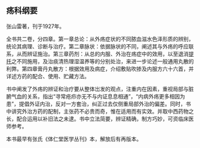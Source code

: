 ## 疡科纲要

张山雷著，刊于1927年。

全书共二卷，分四章。第一章总论：从外疡症状的不同脓血滋水色泽形质的辨别，统论其病理、诊断与治疗。第二章脉状：依据脉状的不同，阐述其与外疡的呼应联系，从而辨证施治。第三章药剂：从总的内服、外治在疡症中的效用，以至退消[提托](https://www.gmzyjc.com/read/zjs/zjs3.4-0.1.3.4.0.md)之不同施用，及治痰清热理湿温养等的分别处治，来进一步论述一般通用丸散的利弊。第四章膏丹丸散方：根据效用及病症，介绍敷贴吹掺及内服方六十六首，并详述方药的配合、使用、贮藏方法。

书中阐发了外疡的辨证和治疗要从整体岀发的观点，注重内在因素，重视局部与脏腑气血的关系，指出“寻常疮疖亦无不与内证息息相通”，“内病外疡更多相因为患”，提倡外证内治，反对一方套治，纠正过去仅侧重局部外治的偏差。同时，书中讲究外治方药的配制，主张药不必贵而奇，惟在适用而有实效。并取中西药物之长，配合运用以补旧法之未逮。书中立法简要，辨证精确，制方巧妙，可资临床医师参考。

本书最早有张氏《体仁堂医学丛刊》本，解放后有再版本。
